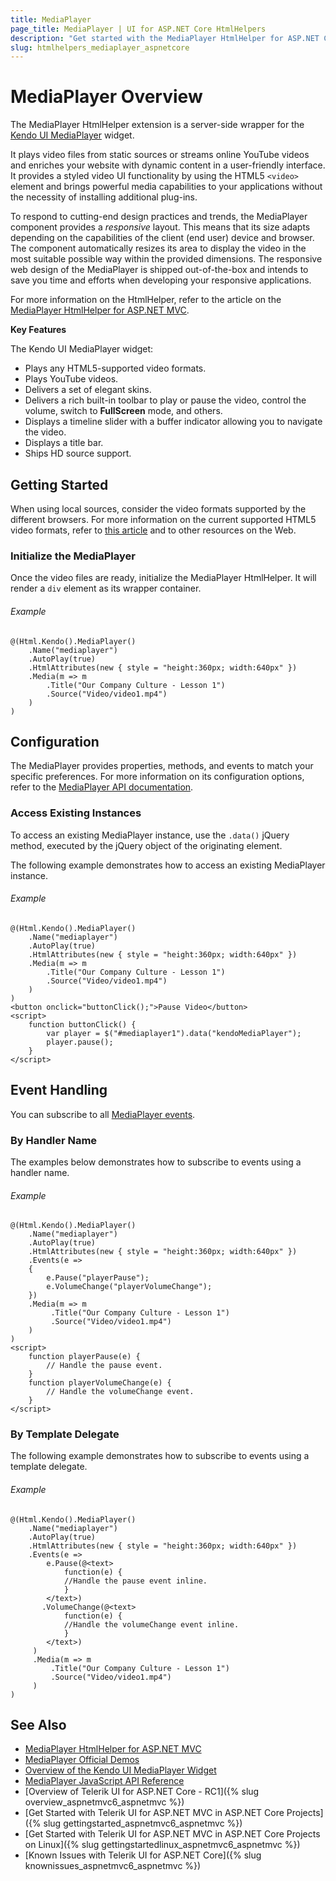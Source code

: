 ```yaml
---
title: MediaPlayer
page_title: MediaPlayer | UI for ASP.NET Core HtmlHelpers
description: "Get started with the MediaPlayer HtmlHelper for ASP.NET Core (MVC 6 or ASP.NET Core MVC)."
slug: htmlhelpers_mediaplayer_aspnetcore
---
```


# MediaPlayer Overview

The MediaPlayer HtmlHelper extension is a server-side wrapper for the [Kendo UI MediaPlayer](https://demos.telerik.com/kendo-ui/mediaplayer/index) widget.

It plays video files from static sources or streams online YouTube videos and enriches your website with dynamic content in a user-friendly interface. It provides a styled video UI functionality by using the HTML5 `<video>` element and brings powerful media capabilities to your applications without the necessity of installing additional plug-ins.

To respond to cutting-end design practices and trends, the MediaPlayer component provides a *responsive* layout. This means that its size adapts depending on the capabilities of the client (end user) device and browser. The component automatically resizes its area to display the video in the most suitable possible way within the provided dimensions. The responsive web design of the MediaPlayer is shipped out-of-the-box and intends to save you time and efforts when developing your responsive applications.

For more information on the HtmlHelper, refer to the article on the [MediaPlayer HtmlHelper for ASP.NET MVC](http://docs.telerik.com/aspnet-mvc/helpers/mediaplayer/overview).

**Key Features**

The Kendo UI MediaPlayer widget:

* Plays any HTML5-supported video formats.
* Plays YouTube videos.
* Delivers a set of elegant skins.
* Delivers a rich built-in toolbar to play or pause the video, control the volume, switch to **FullScreen** mode, and others.
* Displays a timeline slider with a buffer indicator allowing you to navigate the video.
* Displays a title bar.
* Ships HD source support.

## Getting Started

When using local sources, consider the video formats supported by the different browsers. For more information on the current supported HTML5 video formats, refer to [this article](http://www.w3schools.com/html/html5_video.asp) and to other resources on the Web.

### Initialize the MediaPlayer

Once the video files are ready, initialize the MediaPlayer HtmlHelper. It will render a `div` element as its wrapper container.

###### Example

```tab-Razor
@(Html.Kendo().MediaPlayer()
    .Name("mediaplayer")
    .AutoPlay(true)
    .HtmlAttributes(new { style = "height:360px; width:640px" })
    .Media(m => m
        .Title("Our Company Culture - Lesson 1")
        .Source("Video/video1.mp4")
    )
)
```

## Configuration

The MediaPlayer provides properties, methods, and events to match your specific preferences. For more information on its configuration options, refer to the [MediaPlayer API documentation](http://docs.telerik.com/kendo-ui/api/javascript/ui/mediaplayer).

### Access Existing Instances

To access an existing MediaPlayer instance, use the `.data()` jQuery method, executed by the jQuery object of the originating element.

The following example demonstrates how to access an existing MediaPlayer instance.

###### Example

```tab-Razor
@(Html.Kendo().MediaPlayer()
    .Name("mediaplayer")
    .AutoPlay(true)
    .HtmlAttributes(new { style = "height:360px; width:640px" })
    .Media(m => m
        .Title("Our Company Culture - Lesson 1")
        .Source("Video/video1.mp4")
    )
)
<button onclick="buttonClick();">Pause Video</button>
<script>
    function buttonClick() {
        var player = $("#mediaplayer1").data("kendoMediaPlayer");
        player.pause();
    }
</script>
```

## Event Handling

You can subscribe to all [MediaPlayer events](http://docs.telerik.com/kendo-ui/api/javascript/ui/mediaplayer#events). 

### By Handler Name

The examples below demonstrates how to subscribe to events using a handler name.

###### Example

```tab-Razor
@(Html.Kendo().MediaPlayer()
    .Name("mediaplayer")
    .AutoPlay(true)
    .HtmlAttributes(new { style = "height:360px; width:640px" })
    .Events(e =>
    {
        e.Pause("playerPause");
        e.VolumeChange("playerVolumeChange");
    })
    .Media(m => m
         .Title("Our Company Culture - Lesson 1")
         .Source("Video/video1.mp4")
    )
)
<script>
    function playerPause(e) {
        // Handle the pause event.
    }
    function playerVolumeChange(e) {
        // Handle the volumeChange event.
    }
</script>
```

### By Template Delegate

The following example demonstrates how to subscribe to events using a template delegate.

###### Example

```tab-Razor
@(Html.Kendo().MediaPlayer()
    .Name("mediaplayer")
    .AutoPlay(true)
    .HtmlAttributes(new { style = "height:360px; width:640px" })
    .Events(e =>
        e.Pause(@<text>
            function(e) {
            //Handle the pause event inline.
            }
        </text>)
       .VolumeChange(@<text>
            function(e) {
            //Handle the volumeChange event inline.
            }
        </text>)
     )
     .Media(m => m
         .Title("Our Company Culture - Lesson 1")
         .Source("Video/video1.mp4")
     )
)
```

## See Also

* [MediaPlayer HtmlHelper for ASP.NET MVC](http://docs.telerik.com/aspnet-mvc/mediaplayer/listbox/overview)
* [MediaPlayer Official Demos](http://demos.telerik.com/aspnet-core/mediaplayer/index)
* [Overview of the Kendo UI MediaPlayer Widget](http://docs.telerik.com/kendo-ui/controls/media/mediaplayer/overview)
* [MediaPlayer JavaScript API Reference](http://docs.telerik.com/kendo-ui/api/javascript/ui/mediaplayer)
* [Overview of Telerik UI for ASP.NET Core - RC1]({% slug overview_aspnetmvc6_aspnetmvc %})
* [Get Started with Telerik UI for ASP.NET MVC in ASP.NET Core Projects]({% slug gettingstarted_aspnetmvc6_aspnetmvc %})
* [Get Started with Telerik UI for ASP.NET MVC in ASP.NET Core Projects on Linux]({% slug gettingstartedlinux_aspnetmvc6_aspnetmvc %})
* [Known Issues with Telerik UI for ASP.NET Core]({% slug knownissues_aspnetmvc6_aspnetmvc %})
